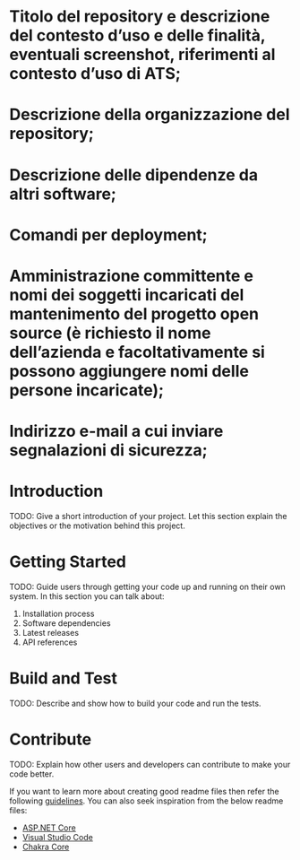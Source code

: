#	Titolo del repository e descrizione del contesto d’uso e delle finalità, eventuali screenshot, riferimenti al contesto d’uso di ATS; 
#	Descrizione della organizzazione del repository;
#	Descrizione delle dipendenze da altri software;
#	Comandi per deployment;
#	Amministrazione committente e nomi dei soggetti incaricati del mantenimento del progetto open source (è richiesto il nome dell’azienda e facoltativamente si possono aggiungere nomi delle persone incaricate);
#	Indirizzo e-mail a cui inviare segnalazioni di sicurezza;




# Introduction 
TODO: Give a short introduction of your project. Let this section explain the objectives or the motivation behind this project. 

# Getting Started
TODO: Guide users through getting your code up and running on their own system. In this section you can talk about:
1.	Installation process
2.	Software dependencies
3.	Latest releases
4.	API references

# Build and Test
TODO: Describe and show how to build your code and run the tests. 

# Contribute
TODO: Explain how other users and developers can contribute to make your code better. 

If you want to learn more about creating good readme files then refer the following [guidelines](https://docs.microsoft.com/en-us/azure/devops/repos/git/create-a-readme?view=azure-devops). You can also seek inspiration from the below readme files:
- [ASP.NET Core](https://github.com/aspnet/Home)
- [Visual Studio Code](https://github.com/Microsoft/vscode)
- [Chakra Core](https://github.com/Microsoft/ChakraCore)